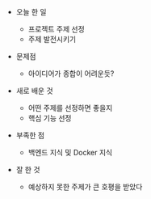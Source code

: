- 오늘 한 일
    - 프로젝트 주제 선정
    - 주제 발전시키기

- 문제점
    - 아이디어가 종합이 어려운듯?

- 새로 배운 것
    - 어떤 주제를 선정하면 좋을지
    - 핵심 기능 선정

- 부족한 점
    - 백엔드 지식 및 Docker 지식

- 잘 한 것
    - 예상하지 못한 주제가 큰 호평을 받았다